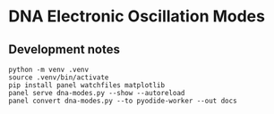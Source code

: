 # DNA Electronic Oscillation Modes

## Development notes
    python -m venv .venv
    source .venv/bin/activate
    pip install panel watchfiles matplotlib
    panel serve dna-modes.py --show --autoreload
    panel convert dna-modes.py --to pyodide-worker --out docs
